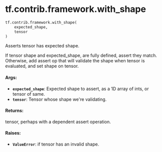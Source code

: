 <div itemscope itemtype="http://developers.google.com/ReferenceObject">
<meta itemprop="name" content="tf.contrib.framework.with_shape" />
<meta itemprop="path" content="Stable" />
</div>

# tf.contrib.framework.with_shape

``` python
tf.contrib.framework.with_shape(
    expected_shape,
    tensor
)
```

Asserts tensor has expected shape.

If tensor shape and expected_shape, are fully defined, assert they match.
Otherwise, add assert op that will validate the shape when tensor is
evaluated, and set shape on tensor.

#### Args:

* <b>`expected_shape`</b>: Expected shape to assert, as a 1D array of ints, or tensor
      of same.
* <b>`tensor`</b>: Tensor whose shape we're validating.

#### Returns:

tensor, perhaps with a dependent assert operation.

#### Raises:

* <b>`ValueError`</b>: if tensor has an invalid shape.